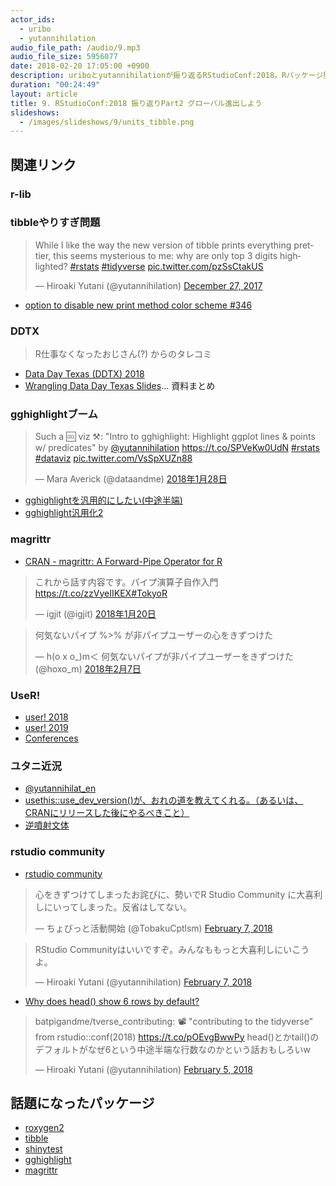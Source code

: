 ```yaml
---
actor_ids:
  - uribo
  - yutannihilation
audio_file_path: /audio/9.mp3
audio_file_size: 5956077
date: 2018-02-20 17:05:00 +0900
description: uriboとyutannihilationが振り返るRStudioConf:2018。Rパッケージ開発状況、RStudio Community、tibble出力問題について話しました。
duration: "00:24:49"
layout: article
title: 9. RStudioConf:2018 振り返りPart2 グローバル進出しよう
slideshows:
  - /images/slideshows/9/units_tibble.png
---
```


## 関連リンク

### r-lib

### tibbleやりすぎ問題

<blockquote class="twitter-tweet" data-lang="en"><p lang="en" dir="ltr">While I like the way the new version of tibble prints everything prettier, this seems mysterious to me: why are only top 3 digits highlighted? <a href="https://twitter.com/hashtag/rstats?src=hash&amp;ref_src=twsrc%5Etfw">#rstats</a> <a href="https://twitter.com/hashtag/tidyverse?src=hash&amp;ref_src=twsrc%5Etfw">#tidyverse</a> <a href="https://t.co/pzSsCtakUS">pic.twitter.com/pzSsCtakUS</a></p>&mdash; Hiroaki Yutani (@yutannihilation) <a href="https://twitter.com/yutannihilation/status/945816976525475840?ref_src=twsrc%5Etfw">December 27, 2017</a></blockquote> <script async src="https://platform.twitter.com/widgets.js" charset="utf-8"></script>

- [option to disable new print method color scheme #346](https://github.com/tidyverse/tibble/issues/346)

### DDTX

> R仕事なくなったおじさん(?) からのタレコミ

- [Data Day Texas (DDTX) 2018](http://datadaytexas.com/2018-r-user-day/news)
- [Wrangling Data Day Texas Slides](http://livefreeordichotomize.com/2018/01/28/wrangling-data-day-texas-slides/)... 資料まとめ

### gghighlightブーム

<blockquote class="twitter-tweet" data-lang="ja"><p lang="en" dir="ltr">Such a 🆒 viz ⚒: &quot;Intro to gghighlight: Highlight ggplot lines &amp; points w/ predicates&quot; by <a href="https://twitter.com/yutannihilation?ref_src=twsrc%5Etfw">@yutannihilation</a> <a href="https://t.co/SPVeKw0UdN">https://t.co/SPVeKw0UdN</a> <a href="https://twitter.com/hashtag/rstats?src=hash&amp;ref_src=twsrc%5Etfw">#rstats</a> <a href="https://twitter.com/hashtag/dataviz?src=hash&amp;ref_src=twsrc%5Etfw">#dataviz</a> <a href="https://t.co/VsSpXUZn88">pic.twitter.com/VsSpXUZn88</a></p>&mdash; Mara Averick (@dataandme) <a href="https://twitter.com/dataandme/status/957450414827495425?ref_src=twsrc%5Etfw">2018年1月28日</a></blockquote>
<script async src="https://platform.twitter.com/widgets.js" charset="utf-8"></script>

- [gghighlightを汎用的にしたい(中途半端)](https://qiita.com/Atsushi776/items/c7260806a597d4553ef2)
- [gghighlight汎用化2
](https://qiita.com/Atsushi776/items/8cf30d10821ec83d696d)

### magrittr

- [CRAN - magrittr: A Forward-Pipe Operator for R
](https://cran.r-project.org/web/packages/magrittr/index.html)

<blockquote class="twitter-tweet" data-lang="ja"><p lang="ja" dir="ltr">これから話す内容です。パイプ演算子自作入門 <a href="https://t.co/zzVyeIIKEX">https://t.co/zzVyeIIKEX</a><a href="https://twitter.com/hashtag/TokyoR?src=hash&amp;ref_src=twsrc%5Etfw">#TokyoR</a></p>&mdash; igjit (@igjit) <a href="https://twitter.com/igjit/status/954634792032546816?ref_src=twsrc%5Etfw">2018年1月20日</a></blockquote>
<script async src="https://platform.twitter.com/widgets.js" charset="utf-8"></script>

<blockquote class="twitter-tweet" data-lang="ja"><p lang="ja" dir="ltr">何気ないパイプ %&gt;% が非パイプユーザーの心をきずつけた</p>&mdash; h(o x o_)m＜ 何気ないパイプが非パイプユーザーをきずつけた (@hoxo_m) <a href="https://twitter.com/hoxo_m/status/961225420535300098?ref_src=twsrc%5Etfw">2018年2月7日</a></blockquote>
<script async src="https://platform.twitter.com/widgets.js" charset="utf-8"></script>

### UseR!

- [user! 2018](https://user2018.r-project.org/)
- [user! 2019](http://www.user2019.fr/)
- [Conferences](https://www.r-project.org/conferences.html)

### ユタニ近況

- [@yutannihilat_en](https://twitter.com/yutannihilat_en)
- [usethis::use_dev_version()が、おれの道を教えてくれる。（あるいは、CRANにリリースした後にやるべきこと）](http://notchained.hatenablog.com/entry/2018/01/27/130728)
- [逆噴射文体](https://note.mu/a01_naut/n/nb2f2b3fc39cb)

### rstudio community

- [rstudio community](https://community.rstudio.com/)

<blockquote class="twitter-tweet" data-lang="en"><p lang="ja" dir="ltr">心をきずつけてしまったお詫びに、勢いでR Studio Community に大喜利しにいってしまった。反省はしてない。</p>&mdash; ちょびっと活動開始 (@TobakuCptlsm) <a href="https://twitter.com/TobakuCptlsm/status/961230260128772096?ref_src=twsrc%5Etfw">February 7, 2018</a></blockquote> <script async src="https://platform.twitter.com/widgets.js" charset="utf-8"></script>

<blockquote class="twitter-tweet" data-lang="en"><p lang="ja" dir="ltr">RStudio Communityはいいですぞ。みんなももっと大喜利しにいこうよ。</p>&mdash; Hiroaki Yutani (@yutannihilation) <a href="https://twitter.com/yutannihilation/status/961237211189407744?ref_src=twsrc%5Etfw">February 7, 2018</a></blockquote> <script async src="https://platform.twitter.com/widgets.js" charset="utf-8"></script>

- [Why does head() show 6 rows by default?](https://community.rstudio.com/t/why-does-head-show-6-rows-by-default/3259)

<blockquote class="twitter-tweet" data-lang="en"><p lang="ja" dir="ltr">batpigandme/tverse_contributing: 📽 &quot;contributing to the tidyverse&quot; from rstudio::conf(2018) <a href="https://t.co/pOEvgBwwPy">https://t.co/pOEvgBwwPy</a> head()とかtail()のデフォルトがなぜ6という中途半端な行数なのかという話おもしろいw</p>&mdash; Hiroaki Yutani (@yutannihilation) <a href="https://twitter.com/yutannihilation/status/960531118297460736?ref_src=twsrc%5Etfw">February 5, 2018</a></blockquote> <script async src="https://platform.twitter.com/widgets.js" charset="utf-8"></script>


## 話題になったパッケージ

- [roxygen2](https://cran.r-project.org/web/packages/roxygen2/index.html)
- [tibble](https://cran.r-project.org/web/packages/tibble/index.html)
- [shinytest](https://github.com/rstudio/shinytest)
- [gghighlight](https://cran.r-project.org/web/packages/gghighlight/index.html)
- [magrittr](https://cran.r-project.org/web/packages/magrittr/index.html)
